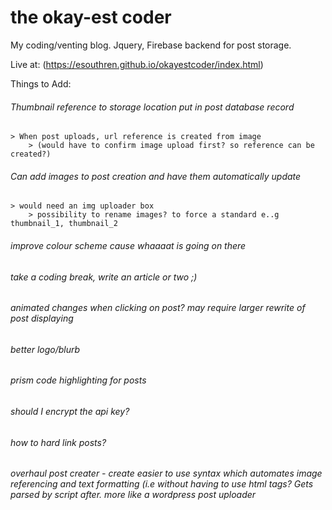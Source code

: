 # the okay-est coder
My coding/venting blog. Jquery, Firebase backend for post storage.

Live at: (https://esouthren.github.io/okayestcoder/index.html)


Things to Add:

###### Thumbnail reference to storage location put in post database record
    > When post uploads, url reference is created from image
        > (would have to confirm image upload first? so reference can be created?)
        
###### Can add images to post creation and have them automatically update
    > would need an img uploader box
        > possibility to rename images? to force a standard e..g thumbnail_1, thumbnail_2
        
###### improve colour scheme cause whaaaat is going on there

###### take a coding break, write an article or two ;)

###### animated changes when clicking on post? may require larger rewrite of post displaying


###### better logo/blurb

###### prism code highlighting for posts

######   should I encrypt the api key?
 
###### how to hard link posts?

###### overhaul post creater - create easier to use syntax which automates image referencing and text formatting (i.e without having to use html tags? Gets parsed by script after. more like a wordpress post uploader
